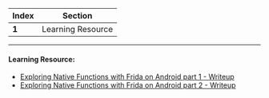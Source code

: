 Index | Section
---   | ---
**1** | Learning Resource

---

#### Learning Resource:

* [Exploring Native Functions with Frida on Android part 1 - Writeup](https://medium.com/swlh/exploring-native-functions-with-frida-on-android-part-1-bf93f0bfa1d3)
* [Exploring Native Functions with Frida on Android part 2 - Writeup](https://mobsecguys.medium.com/exploring-native-functions-with-frida-on-android-part-2-98b97e89eb3d)
